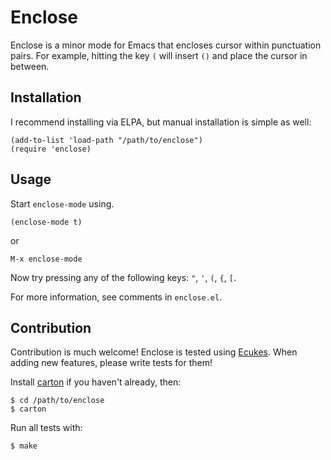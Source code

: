 # Enclose
Enclose is a minor mode for Emacs that encloses cursor within
punctuation pairs. For example, hitting the key `(` will insert `()`
and place the cursor in between.

## Installation
I recommend installing via ELPA, but manual installation is simple as well:

    (add-to-list 'load-path "/path/to/enclose")
    (require 'enclose)

## Usage
Start `enclose-mode` using.

    (enclose-mode t)
    
or

    M-x enclose-mode

Now try pressing any of the following keys: `"`, `'`, `(`, `{`, `[`.

For more information, see comments in `enclose.el`.

## Contribution
Contribution is much welcome! Enclose is tested using [Ecukes](http://ecukes.info). When
adding new features, please write tests for them!

Install [carton](https://github.com/rejeep/carton) if you haven't
already, then:

    $ cd /path/to/enclose
    $ carton

Run all tests with:

    $ make

